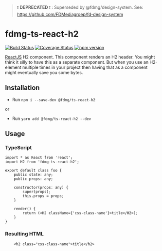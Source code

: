 > :exclamation: **DEPRECATED** :exclamation: : Superseded by @fdmg/design-system. See: https://github.com/FDMediagroep/fd-design-system

# fdmg-ts-react-h2

[![Build Status](https://travis-ci.org/FDMediagroep/fdmg-ts-react-h2.svg?branch=master)](https://travis-ci.org/FDMediagroep/fdmg-ts-react-h2)
[![Coverage Status](https://coveralls.io/repos/github/FDMediagroep/fdmg-ts-react-h2/badge.svg?branch=master)](https://coveralls.io/github/FDMediagroep/fdmg-ts-react-h2?branch=master)
[![npm version](https://badge.fury.io/js/%40fdmg%2Fts-react-h2.svg)](https://badge.fury.io/js/%40fdmg%2Fts-react-h2)


[ReactJS](https://reactjs.org/) H2 component. This component renders an H2 header.
You might think it silly to have this as a separate component. But when you use an H2-element multiple times in your
project then having that as a component might eventually save you some bytes.

## Installation
- Run `npm i --save-dev @fdmg/ts-react-h2`

or

- Run `yarn add @fdmg/ts-react-h2 --dev`

## Usage
### TypeScript
```
import * as React from 'react';
import H2 from 'fdmg-ts-react-h2';

export default class foo {
    public state: any;
    public props: any;

    constructor(props: any) {
        super(props);
        this.props = props;
    }

    render() {
        return (<H2 className={'css-class-name'}>title</H2>);
    }
}
```

### Resulting HTML
```
    <h2 class="css-class-name">title</h2>
```
